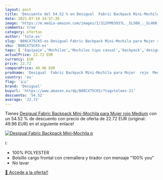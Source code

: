 ```yaml
---
layout: post
title: 'Descuento del 54.52 % en Desigual  Fabric Backpack Mini-Mochila p'
date: 2021-07-18 14:57:39
image: 'https://m.media-amazon.com/images/I/312FM93937L._SL500_._SL400_.jpg'
comments: true
category: ofertas
author: 'tole.es'
slug: 'B08CX75CK5-es Desigual Fabric Backpack Mini-Mochila para Mujer rojo Medium'
sku: 'B08CX75CK5-es'
tags: [ 'Equipaje','Mochilas','Mochilas tipo casual','backpack','desigual', ]
actualPrice: 22.72 EUR
currency: EUR
price: 22.72
comparePrice: 49.96 EUR
prodname: 'Desigual  Fabric Backpack Mini-Mochila para Mujer  rojo  Medium'
country: 'es'
flag: '🇪🇸'
brand: 'Desigual'
buyurl: 'https://www.amazon.es/dp/B08CX75CK5/?tag=tolees-21'
descuento: '54.52'
average: '22.72'
---
```


Tienes [Desigual  Fabric Backpack Mini-Mochila para Mujer  rojo  Medium](https://www.amazon.es/dp/B08CX75CK5/?tag=tolees-21) con un 54.52 % de descuento con precio de oferta de 22.72 EUR (original: 49.96 EUR) en el siguiente enlace!

[![Desigual  Fabric Backpack Mini-Mochila p](https://m.media-amazon.com/images/I/312FM93937L._SL500_._SL400_.jpg)](https://www.amazon.es/dp/B08CX75CK5/?tag=tolees-21)

ℹ️:

- 100% POLYESTER
- Bolsillo cargo frontal con cremallera y tirador con mensaje "100% you"
- No lavar

[🛒 Accede a la oferta!!](https://www.amazon.es/dp/B08CX75CK5/?tag=tolees-21)
